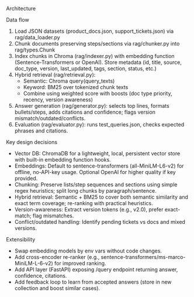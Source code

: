 Architecture

Data flow
1. Load JSON datasets (product_docs.json, support_tickets.json) via rag/data_loader.py
2. Chunk documents preserving steps/sections via rag/chunker.py into rag/types.Chunk
3. Index chunks in Chroma (rag/indexer.py) with embedding function (Sentence-Transformers or OpenAI). Store metadata (id, title, source, doc_type, version, last_updated, tags, section, status, etc.)
4. Hybrid retrieval (rag/retrieval.py):
   - Semantic: Chroma query(query_texts)
   - Keyword: BM25 over tokenized chunk texts
   - Combine using weighted score with boosts (doc type priority, recency, version awareness)
5. Answer generation (rag/generator.py): selects top lines, formats bullets/steps, adds citations and confidence; flags version mismatch/outdated/conflicts.
6. Evaluation (rag/evaluator.py): runs test_queries.json, checks expected phrases and citations.

Key design decisions
- Vector DB: ChromaDB for a lightweight, local, persistent vector store with built-in embedding function hooks.
- Embeddings: Default to sentence-transformers (all-MiniLM-L6-v2) for offline, no-API-key usage. Optional OpenAI for higher quality if key provided.
- Chunking: Preserve lists/step sequences and sections using simple regex heuristics; split long chunks by paragraph/sentence.
- Hybrid retrieval: Semantic + BM25 to cover both semantic similarity and exact term coverage; re-ranking with practical heuristics.
- Version-awareness: Extract version tokens (e.g., v2.0), prefer exact-match; flag mismatches.
- Conflict/outdated handling: Identify pending tickets vs docs and mixed versions.

Extensibility
- Swap embedding models by env vars without code changes.
- Add cross-encoder re-ranker (e.g., sentence-transformers/ms-marco-MiniLM-L-6-v2) for improved ranking.
- Add API layer (FastAPI) exposing /query endpoint returning answer, confidence, citations.
- Add feedback loop to learn from accepted answers (store in new collection and boost similar cases).

